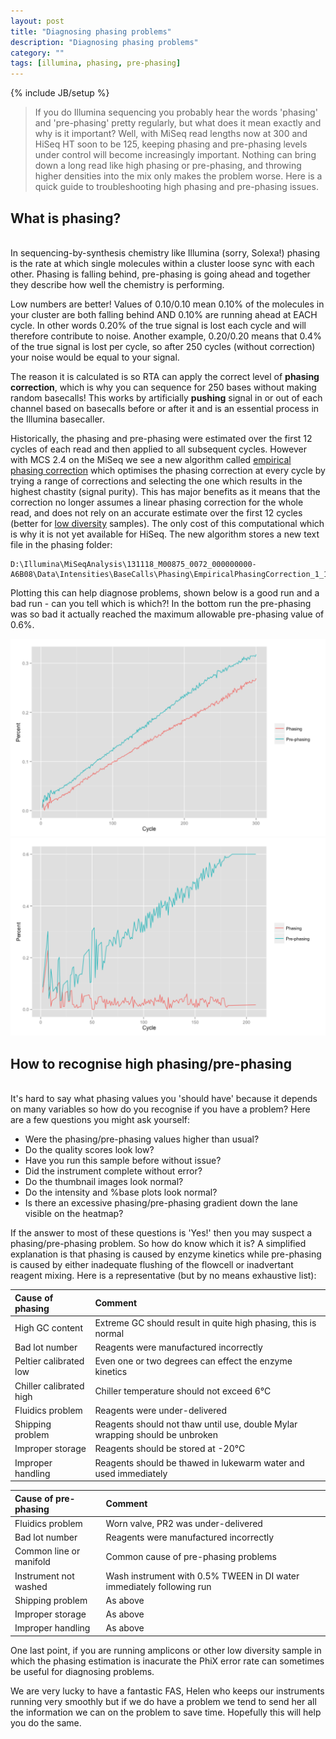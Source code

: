```yaml
---
layout: post
title: "Diagnosing phasing problems"
description: "Diagnosing phasing problems"
category: ""
tags: [illumina, phasing, pre-phasing]
---
```

{% include JB/setup %}

> If you do Illumina sequencing you probably hear the words 'phasing' and 'pre-phasing' pretty regularly, but what does it mean exactly and why is it important? Well, with MiSeq read lengths now at 300 and HiSeq HT soon to be 125, keeping phasing and pre-phasing levels under control will become increasingly important. Nothing can bring down a long read like high phasing or pre-phasing, and throwing higher densities into the mix only makes the problem worse. Here is a quick guide to troubleshooting high phasing and pre-phasing issues.


## What is phasing? ##
<br>
In sequencing-by-synthesis chemistry like Illumina (sorry, Solexa!) phasing is the rate at which single molecules within a cluster loose sync with each other. Phasing is falling behind, pre-phasing is going ahead and together they describe how well the chemistry is performing.

Low numbers are better! Values of 0.10/0.10 mean 0.10% of the molecules in your cluster are both falling behind AND 0.10% are running ahead at EACH cycle. In other words 0.20% of the true signal is lost each cycle and will therefore contribute to noise. Another example, 0.20/0.20 means that 0.4% of the true signal is lost per cycle, so after 250 cycles (without correction) your noise would be equal to your signal.

The reason it is calculated is so RTA can apply the correct level of **phasing correction**, which is why you can sequence for 250 bases without making random basecalls! This works by artificially **pushing** signal in or out of each channel based on basecalls before or after it and is an essential process in the Illumina basecaller.

Historically, the phasing and pre-phasing were estimated over the first 12 cycles of each read and then applied to all subsequent cycles. However with MCS 2.4 on the MiSeq we see a new algorithm called [empirical phasing correction](http://res.illumina.com/documents/products/technotes/technote_low_diversity_rta.pdf) which optimises the phasing correction at every cycle by trying a range of corrections and selecting the one which results in the highest chastity (signal purity). This has major benefits as it means that the correction no longer assumes a linear phasing correction for the whole read, and does not rely on an accurate estimate over the first 12 cycles (better for [low diversity](http://pathogenomics.bham.ac.uk/blog/2012/08/sequencing-low-diversity-libraries-on-illumina-miseq/) samples). The only cost of this computational which is why it is not yet available for HiSeq. The new algorithm stores a new text file in the phasing folder: 

```
D:\Illumina\MiSeqAnalysis\131118_M00875_0072_000000000-A6B08\Data\Intensities\BaseCalls\Phasing\EmpiricalPhasingCorrection_1_1_1101.txt
```

Plotting this can help diagnose problems, shown below is a good run and a bad run - can you tell which is which?! In the bottom run the pre-phasing was so bad it actually reached the maximum allowable pre-phasing value of 0.6%.

<img src="/images/emp_phasing2.png" alt="Empirical phasing 2" width="575">
<img src="/images/emp_phasing1.png" alt="Empirical phasing 1" width="575">


## How to recognise high phasing/pre-phasing ##
<br>
It's hard to say what phasing values you 'should have' because it depends on many variables so how do you recognise if you have a problem? Here are a few questions you might ask yourself: 

+ Were the phasing/pre-phasing values higher than usual?
+ Do the quality scores look low?
+ Have you run this sample before without issue?
+ Did the instrument complete without error?
+ Do the thumbnail images look normal?
+ Do the intensity and %base plots look normal?
+ Is there an excessive phasing/pre-phasing gradient down the lane visible on the heatmap?

If the answer to most of these questions is 'Yes!' then you may suspect a phasing/pre-phasing problem. So how do know which it is? A simplified explanation is that phasing is caused by enzyme kinetics while pre-phasing is caused by either inadequate flushing of the flowcell or inadvertant reagent mixing. Here is a representative (but by no means exhaustive list):


|Cause of phasing         |Comment									
|:------------------------|:----------------------------------------------------------------------------|
|High GC content          |Extreme GC should result in quite high phasing, this is normal		|
|Bad lot number           |Reagents were manufactured incorrectly					|
|Peltier calibrated low   |Even one or two degrees can effect the enzyme kinetics			|
|Chiller calibrated high  |Chiller temperature should not exceed 6&#176;C				|
|Fluidics problem         |Reagents were under-delivered						|
|Shipping problem         |Reagents should not thaw until use, double Mylar wrapping should be unbroken |
|Improper storage         |Reagents should be stored at -20&#176;C			     		|
|Improper handling        |Reagents should be thawed in lukewarm water and used immediately		|


|Cause of pre-phasing   |Comment
|:----------------------|:----------------------------------------------------------------------|
|Fluidics problem	|Worn valve, PR2 was under-delivered					|
|Bad lot number		|Reagents were manufactured incorrectly				|
|Common line or manifold|Common cause of pre-phasing problems					|
|Instrument not washed	|Wash instrument with 0.5% TWEEN in DI water immediately following run 	|
|Shipping problem	|As above								|
|Improper storage	|As above								|
|Improper handling	|As above								|


One last point, if you are running amplicons or other low diversity sample in which the phasing estimation is inacurate the PhiX error rate can sometimes be useful for diagnosing problems.

We are very lucky to have a fantastic FAS, Helen who keeps our instruments running very smoothly but if we do have a problem we tend to send her all the information we can on the problem to save time. Hopefully this will help you do the same.





